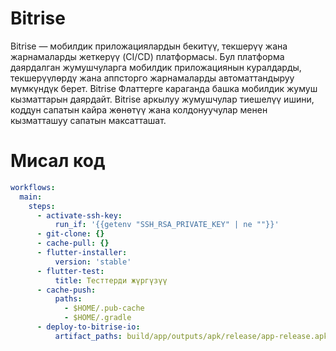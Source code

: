 # Bitrise
Bitrise — мобилдик приложациялардын бекитүү, текшерүү жана жарнамаларды жеткерүү (CI/CD) платформасы. Бул платформа даярдалган жумушчуларга мобилдик приложациянын куралдарды, текшерүүлөрдү жана аппсторго жарнамаларды автоматтандыруу мүмкүндүк берет. Bitrise Флаттерге караганда башка мобилдик жумуш кызматтарын даярдайт. Bitrise аркылуу жумушчулар тиешелүү ишини, коддун сапатын кайра жөнөтүү жана колдонуучулар менен кызматташуу сапатын максатташат.
# Мисал код
``` yaml
workflows:
  main:
    steps:
      - activate-ssh-key:
          run_if: '{{getenv "SSH_RSA_PRIVATE_KEY" | ne ""}}'
      - git-clone: {}
      - cache-pull: {}
      - flutter-installer:
          version: 'stable'
      - flutter-test:
          title: Тесттерди жүргүзүү
      - cache-push:
          paths:
            - $HOME/.pub-cache
            - $HOME/.gradle
      - deploy-to-bitrise-io:
          artifact_paths: build/app/outputs/apk/release/app-release.apk
```
